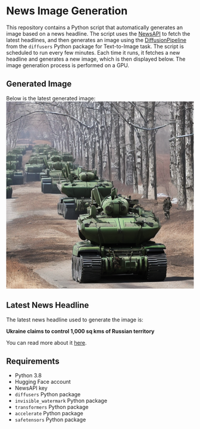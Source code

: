 # News Image Generation
This repository contains a Python script that automatically generates an image based on a news headline. The script uses the [NewsAPI](https://newsapi.org/) to fetch the latest headlines, and then generates an image using the [DiffusionPipeline](https://github.com/huggingface/diffusers) from the `diffusers` Python package for Text-to-Image task.
The script is scheduled to run every few minutes. Each time it runs, it fetches a new headline and generates a new image, which is then displayed below. The image generation process is performed on a GPU.

## Generated Image
Below is the latest generated image:
![Generated Image](image.png)

## Latest News Headline
The latest news headline used to generate the image is:

**Ukraine claims to control 1,000 sq kms of Russian territory**

You can read more about it [here](https://news.google.com/rss/articles/CBMiWkFVX3lxTE5WSzhaN0xOWU5FRlpJS2tkS01samVWcHR6RTRsZFNNUTQtSUlGWWNnUXZWZnJCVkI5UGRLb3NfdlQxaExDME55YVJ4bERxa2ZnT3ZiUE5sd0p2QdIBX0FVX3lxTE93cHFDa1FuUHAzRTRtanFSTGNpZ24yYlBuWnJUQXBzcDJwNmdPUjhpOWdGb2VPRm1tVXVDRzRoU09MR0VhTlhMZF9kVVdtenRTeTU3OXZaTGxPbWt6SGZR?oc=5).

## Requirements
- Python 3.8
- Hugging Face account
- NewsAPI key
- `diffusers` Python package
- `invisible_watermark` Python package
- `transformers` Python package
- `accelerate` Python package
- `safetensors` Python package
